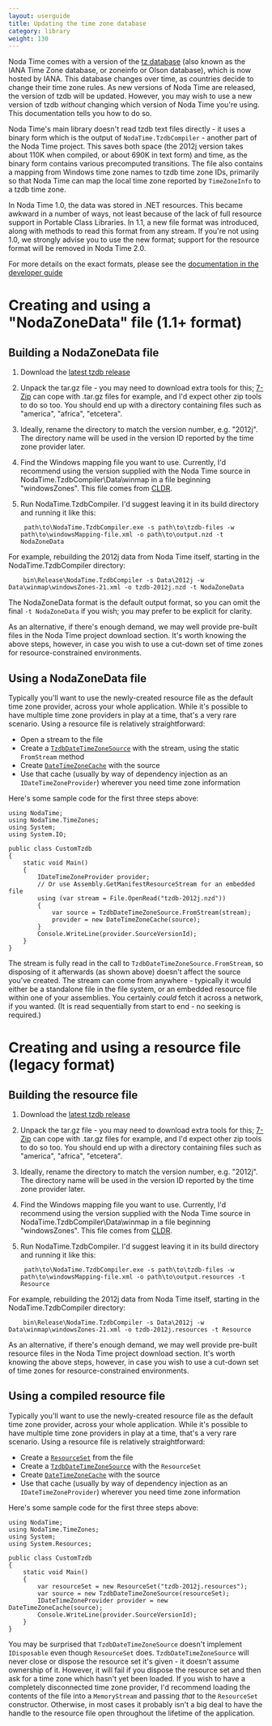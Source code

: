 ```yaml
---
layout: userguide
title: Updating the time zone database
category: library
weight: 130
---
```


Noda Time comes with a version of the
[tz database](http://www.iana.org/time-zones) (also known as the IANA Time Zone
database, or zoneinfo or Olson database), which is now hosted by IANA. This
database changes over time, as countries decide to change their time zone
rules.  As new versions of Noda Time are released, the version of tzdb will be
updated. However, you may wish to use a new version of tzdb *without* changing
which version of Noda Time you're using. This documentation tells you how to do
so.

Noda Time's main library doesn't read tzdb text files directly - it uses a binary form which is the output of `NodaTime.TzdbCompiler` - another
part of the Noda Time project. This saves both space (the 2012j version takes about 110K when compiled, or about 690K in text form) and
time, as the binary form contains various precomputed transitions. The file also contains a mapping from Windows time zone names
to tzdb time zone IDs, primarily so that Noda Time can map the local time zone reported by `TimeZoneInfo` to a tzdb time zone.

In Noda Time 1.0, the data was stored in .NET resources. This became awkward in a number of ways, not least because of
the lack of full resource support in Portable Class Libraries. In 1.1, a new file format was introduced, along with methods
to read this format from any stream. If you're not using 1.0, we strongly advise you to use the new format; support for the resource
format will be removed in Noda Time 2.0.

For more details on the exact formats, please see the [documentation in the developer guide](http://nodatime.org/developer/tzdb-file-format.html)

Creating and using a "NodaZoneData" file (1.1+ format)
======================================================

Building a NodaZoneData file
----------------------------

1. Download the [latest tzdb release](http://www.iana.org/time-zones)
2. Unpack the tar.gz file - you may need to download extra tools for this; [7-Zip](http://www.7-zip.org/) can cope with .tar.gz
   files for example, and I'd expect other zip tools to do so too. You should end up with a directory containing files such
   as "america", "africa", "etcetera".
3. Ideally, rename the directory to match the version number, e.g. "2012j". The directory name will be used in the version ID
   reported by the time zone provider later.
4. Find the Windows mapping file you want to use. Currently, I'd recommend using the version supplied with the Noda Time source
   in NodaTime.TzdbCompiler\Data\winmap in a file beginning "windowsZones". This file comes from [CLDR](http://cldr.unicode.org).
5. Run NodaTime.TzdbCompiler. I'd suggest leaving it in its build directory and running it like this:

        path\to\NodaTime.TzdbCompiler.exe -s path\to\tzdb-files -w path\to\windowsMapping-file.xml -o path\to\output.nzd -t NodaZoneData

 For example, rebuilding the 2012j data from Noda Time itself, starting in the NodaTime.TzdbCompiler directory:

        bin\Release\NodaTime.TzdbCompiler -s Data\2012j -w Data\winmap\windowsZones-21.xml -o tzdb-2012j.nzd -t NodaZoneData

The NodaZoneData format is the default output format, so you can omit the final `-t NodaZoneData` if you wish; you may prefer
to be explicit for clarity.

As an alternative, if there's enough demand, we may well provide pre-built files in the Noda Time project download section.
It's worth knowing the above steps, however, in case you wish to use a cut-down set of time zones for resource-constrained environments.

Using a NodaZoneData file
-------------------------

Typically you'll want to use the newly-created resource file as the default time zone provider, across your whole application.
While it's possible to have multiple time zone providers in play at a time, that's a very rare scenario. Using a resource
file is relatively straightforward:

- Open a stream to the file
- Create a [`TzdbDateTimeZoneSource`][TzdbDateTimeZoneSource] with the stream, using the static `FromStream` method
- Create [`DateTimeZoneCache`][DateTimeZoneCache] with the source 
- Use that cache (usually by way of dependency injection as an `IDateTimeZoneProvider`) wherever you need time zone information

Here's some sample code for the first three steps above:

    using NodaTime;
    using NodaTime.TimeZones;
    using System;
    using System.IO;

    public class CustomTzdb
    {
        static void Main()
        {
            IDateTimeZoneProvider provider;
            // Or use Assembly.GetManifestResourceStream for an embedded file
            using (var stream = File.OpenRead("tzdb-2012j.nzd"))
            {
                var source = TzdbDateTimeZoneSource.FromStream(stream);
                provider = new DateTimeZoneCache(source);
            }
            Console.WriteLine(provider.SourceVersionId);
        }
    }

The stream is fully read in the call to `TzdbDateTimeZoneSource.FromStream`, so disposing of it afterwards (as shown above) doesn't
affect the source you've created. The stream can come from anywhere - typically it would either be a standalone file in the file
system, or an embedded resource file within one of your assemblies. You certainly *could* fetch it across a network, if you wanted.
(It is read sequentially from start to end - no seeking is required.)

Creating and using a resource file (legacy format)
==================================================

Building the resource file
--------------------------

1. Download the [latest tzdb release](http://www.iana.org/time-zones)
2. Unpack the tar.gz file - you may need to download extra tools for this; [7-Zip](http://www.7-zip.org/) can cope with .tar.gz
   files for example, and I'd expect other zip tools to do so too. You should end up with a directory containing files such
   as "america", "africa", "etcetera".
3. Ideally, rename the directory to match the version number, e.g. "2012j". The directory name will be used in the version ID
   reported by the time zone provider later.
4. Find the Windows mapping file you want to use. Currently, I'd recommend using the version supplied with the Noda Time source
   in NodaTime.TzdbCompiler\Data\winmap in a file beginning "windowsZones". This file comes from [CLDR](http://cldr.unicode.org).
5. Run NodaTime.TzdbCompiler. I'd suggest leaving it in its build directory and running it like this:

        path\to\NodaTime.TzdbCompiler.exe -s path\to\tzdb-files -w path\to\windowsMapping-file.xml -o path\to\output.resources -t Resource

 For example, rebuilding the 2012j data from Noda Time itself, starting in the NodaTime.TzdbCompiler directory:

        bin\Release\NodaTime.TzdbCompiler -s Data\2012j -w Data\winmap\windowsZones-21.xml -o tzdb-2012j.resources -t Resource

As an alternative, if there's enough demand, we may well provide pre-built resource files in the Noda Time project download section.
It's worth knowing the above steps, however, in case you wish to use a cut-down set of time zones for resource-constrained environments.

Using a compiled resource file
------------------------------

Typically you'll want to use the newly-created resource file as the default time zone provider, across your whole application.
While it's possible to have multiple time zone providers in play at a time, that's a very rare scenario. Using a resource
file is relatively straightforward:

- Create a [`ResourceSet`](http://msdn.microsoft.com/en-us/library/t15hy0dt.aspx) from the file
- Create a [`TzdbDateTimeZoneSource`][TzdbDateTimeZoneSource] with the `ResourceSet`
- Create [`DateTimeZoneCache`][DateTimeZoneCache] with the source 
- Use that cache (usually by way of dependency injection as an `IDateTimeZoneProvider`) wherever you need time zone information

Here's some sample code for the first three steps above:

    using NodaTime;
    using NodaTime.TimeZones;
    using System;
    using System.Resources;

    public class CustomTzdb
    {
        static void Main()
        {
            var resourceSet = new ResourceSet("tzdb-2012j.resources");
            var source = new TzdbDateTimeZoneSource(resourceSet);
            IDateTimeZoneProvider provider = new DateTimeZoneCache(source);
            Console.WriteLine(provider.SourceVersionId);
        }
    }

You may be surprised that `TzdbDateTimeZoneSource` doesn't implement `IDisposable` even though `ResourceSet` does. `TzdbDateTimeZoneSource`
will never close or dispose the resource set it's given - it doesn't assume ownership of it. However, it will fail if you dispose the
resource set and then ask for a time zone which hasn't yet been loaded. If you wish to have a completely disconnected time zone provider,
I'd recommend loading the contents of the file into a `MemoryStream` and passing *that* to the `ResourceSet` constructor. Otherwise, in
most cases it probably isn't a big deal to have the handle to the resource file open throughout the lifetime of the application.

[TzdbDateTimeZoneSource]: noda-type://NodaTime.TimeZones.TzdbDateTimeZoneSource
[DateTimeZoneCache]: noda-type://NodaTime.TimeZones.DateTimeZoneCache
